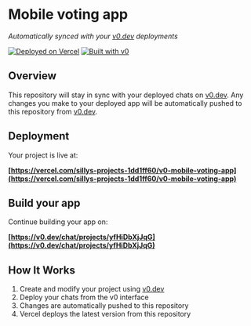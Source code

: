 # Mobile voting app

*Automatically synced with your [v0.dev](https://v0.dev) deployments*

[![Deployed on Vercel](https://img.shields.io/badge/Deployed%20on-Vercel-black?style=for-the-badge&logo=vercel)](https://vercel.com/sillys-projects-1dd1ff60/v0-mobile-voting-app)
[![Built with v0](https://img.shields.io/badge/Built%20with-v0.dev-black?style=for-the-badge)](https://v0.dev/chat/projects/yfHiDbXjJqG)

## Overview

This repository will stay in sync with your deployed chats on [v0.dev](https://v0.dev).
Any changes you make to your deployed app will be automatically pushed to this repository from [v0.dev](https://v0.dev).

## Deployment

Your project is live at:

**[https://vercel.com/sillys-projects-1dd1ff60/v0-mobile-voting-app](https://vercel.com/sillys-projects-1dd1ff60/v0-mobile-voting-app)**

## Build your app

Continue building your app on:

**[https://v0.dev/chat/projects/yfHiDbXjJqG](https://v0.dev/chat/projects/yfHiDbXjJqG)**

## How It Works

1. Create and modify your project using [v0.dev](https://v0.dev)
2. Deploy your chats from the v0 interface
3. Changes are automatically pushed to this repository
4. Vercel deploys the latest version from this repository